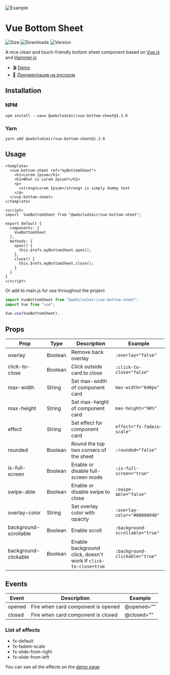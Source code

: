 ![Example](https://anyprinter.ru/logo.jpg)

# Vue Bottom Sheet 
![Size](https://img.shields.io/bundlephobia/minzip/@webzlodimir/vue-bottom-sheet)
![Downloads](https://img.shields.io/npm/dt/@webzlodimir/vue-bottom-sheet)
![Version](https://img.shields.io/npm/v/@webzlodimir/vue-bottom-sheet)

A nice clean and touch-friendly bottom sheet component based on [Vue.js](https://vuejs.org/) and [Hammer.js](https://hammerjs.github.io/)

 - :clapper: [Demo](https://vaban-ru.github.io/vue-bottom-sheet-demo/)
 - :open_book: [Документация на русском](https://github.com/vaban-ru/vue-bottom-sheet/blob/master/README_RU.MD)

## Installation

### NPM

`npm install --save @webzlodimir/vue-bottom-sheet@1.3.0`

### Yarn

`yarn add @webzlodimir/vue-bottom-sheet@1.3.0`

## Usage

```vue
<template>
  <vue-bottom-sheet ref="myBottomSheet">
    <h1>Lorem Ipsum</h1>
    <h2>What is Lorem Ipsum?</h2>
    <p>
      <strong>Lorem Ipsum</strong> is simply dummy text
    </p>
  </vue-bottom-sheet>
</template>

<script>
import  VueBottomSheet from "@webzlodimir/vue-bottom-sheet";

export default {
  components: {
    VueBottomSheet
  },
  methods: {
    open() {
      this.$refs.myBottomSheet.open();
    },
    close() {
      this.$refs.myBottomSheet.close();
    }
  }
}
</script>
```

Or add to main.js for use throughout the project
```js
import VueBottomSheet from "@webzlodimir/vue-bottom-sheet";
import Vue from "vue";

Vue.use(VueBottomSheet);
```

## Props

| Prop  | Type | Description | Example |
| ------------- | ------------- | ------------- | ------------- |
| overlay  | Boolean  | Remove back overlay  | `:overlay="false"` |
| click-to-close  | Boolean  | Click outside card to close  | `:click-to-close="false"` |
| max-width  | String  | Set max-width of component card  | `max-width="640px"` |
| max-height  | String  | Set max-height of component card  | `max-height="90%"` |
| effect  | String  | Set effect for component card  | `effect="fx-fadein-scale"` |
| rounded  | Boolean  | Round the top two corners of the sheet  | `:rounded="false"` |
| is-full-screen  | Boolean  | Enable or disable full-screen mode  | `:is-full-screen="true"` |
| swipe-able  | Boolean  | Enable or disable swipe to close | `:swipe-able="false"` |
| overlay-color  | String  | Set overlay color with opacity | `:overlay-color="#0000004D"` |
| background-scrollable  | Boolean  | Enable scroll | `:background-scrollable="true"` |
| background-clickable  | Boolean  | Enable background click, doesn't work if `click-to-close=true` | `:background-clickable="true"` |

## Events

| Event  | Description | Example |
| ------------- | ------------- | ------------- |
| opened  | Fire when card component is opened  | @opened="" |
| closed  | Fire when card component is closed  | @closed="" |

### List of effects

- fx-default
- fx-fadein-scale
- fx-slide-from-right
- fx-slide-from-left

You can see all the effects on the [demo page](https://vaban-ru.github.io/vue-bottom-sheet-demo/)
